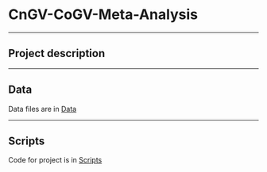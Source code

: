 # CnGV-CoGV-Meta-Analysis

-----
## Project description



-----
## Data
Data files are in [Data](https://github.com/morgan-sparks/CnGV-CoGV-Meta-Analysis/tree/main/Data)

-----
## Scripts
Code for project is in [Scripts](https://github.com/morgan-sparks/CnGV-CoGV-Meta-Analysis/tree/main/Scripts)

